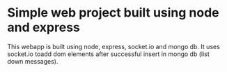# Simple web project built using node and express

This webapp is built using node, express, socket.io and mongo db. It uses socket.io toadd dom elements after successful insert in mongo db (list down messages).